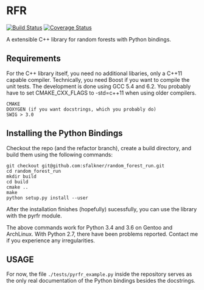 # RFR

[![Build Status](https://travis-ci.org/automl/random_forest_run.svg?branch=master)](https://travis-ci.org/automl/random_forest_run)
[![Coverage Status](https://coveralls.io/repos/github/automl/random_forest_run/badge.svg?branch=master)](https://coveralls.io/github/automl/random_forest_run?branch=master)

A extensible C++ library for random forests with Python bindings.

## Requirements

For the C++ library itself, you need no additional libaries, only a C++11 capable compiler.
Technically, you need Boost if you want to compile the unit tests.
The development is done using GCC 5.4 and 6.2.
You probably have to set CMAKE\_CXX\_FLAGS to -std=c++11 when using older compilers.

```
CMAKE
DOXYGEN (if you want docstrings, which you probably do)
SWIG > 3.0
```


## Installing the Python Bindings
Checkout the repo (and the refactor branch), create a build directory, and build them using the following commands:
```
git checkout git@github.com:sfalkner/random_forest_run.git
cd random_forest_run
mkdir build
cd build
cmake ..
make
python setup.py install --user
```
After the installation finishes (hopefully) sucessfully, you can use the library with the pyrfr module.

The above commands work for Python 3.4 and 3.6 on Gentoo and ArchLinux. With Python 2.7, there have been problems reported. Contact me if you experience any irregularities.

## USAGE

For now, the file `./tests/pyrfr_example.py` inside the repository serves as the
only real documentation of the Python bindings besides the docstrings.

